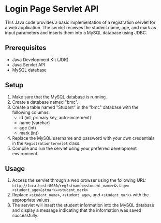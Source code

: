 # Login Page Servlet API

This Java code provides a basic implementation of a registration servlet for a web application. The servlet receives the student name, age, and mark as input parameters and inserts them into a MySQL database using JDBC.

## Prerequisites
- Java Development Kit (JDK)
- Java Servlet API
- MySQL database

## Setup
1. Make sure that the MySQL database is running.
2. Create a database named "bmc".
3. Create a table named "Student" in the "bmc" database with the following columns:
	- id (int, primary key, auto-increment)
	- name (varchar)
	- age (int)
	- mark (int)
4. Replace the MySQL username and password with your own credentials in the `RegistrationServelet` class.
5. Compile and run the servlet using your preferred development environment.

## Usage
1. Access the servlet through a web browser using the following URL: `http://localhost:8080/reg?stname=<student_name>&stage=<student_age>&stmark=<student_mark>`
2. Replace `<student_name>`, `<student_age>`, and `<student_mark>` with the appropriate values.
3. The servlet will insert the student information into the MySQL database and display a message indicating that the information was saved successfully.
